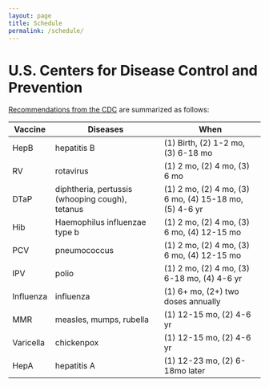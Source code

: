 ```yaml
---
layout: page
title: Schedule
permalink: /schedule/
---
```


# U.S. Centers for Disease Control and Prevention

[Recommendations from the CDC](http://www.cdc.gov/vaccines/parents/downloads/parent-ver-sch-0-6yrs.pdf) are summarized as follows:

| Vaccine | Diseases | When |
|---|---|---|
| HepB | hepatitis B | (1) Birth, (2) 1-2 mo, (3) 6-18 mo |
| RV | rotavirus | (1) 2 mo, (2) 4 mo, (3) 6 mo |
| DTaP | diphtheria, pertussis (whooping cough), tetanus | (1) 2 mo, (2) 4 mo, (3) 6 mo, (4) 15-18 mo, (5) 4-6 yr |
| Hib | Haemophilus influenzae type b | (1) 2 mo, (2) 4 mo, (3) 6 mo, (4) 12-15 mo |
| PCV | pneumococcus | (1) 2 mo, (2) 4 mo, (3) 6 mo, (4) 12-15 mo |
| IPV | polio | (1) 2 mo, (2) 4 mo, (3) 6-18 mo, (4) 4-6 yr |
| Influenza | influenza | (1) 6+ mo, (2+) two doses annually |
| MMR | measles, mumps, rubella | (1) 12-15 mo, (2) 4-6 yr |
| Varicella | chickenpox | (1) 12-15 mo, (2) 4-6 yr |
| HepA | hepatitis A | (1) 12-23 mo, (2) 6-18mo later |

